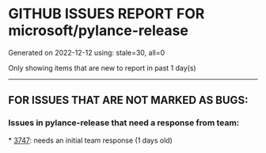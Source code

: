 
# GITHUB ISSUES REPORT FOR microsoft/pylance-release


Generated on 2022-12-12 using: stale=30, all=0


Only showing items that are new to report in past 1 day(s)


---

## FOR ISSUES THAT ARE NOT MARKED AS BUGS:


### Issues in pylance-release that need a response from team:


\* [3747](https://github.com/microsoft/pylance-release/issues/3747 "Field of sqlalchemy model is not recognized for refactoring"): needs an initial team response (1 days old)
